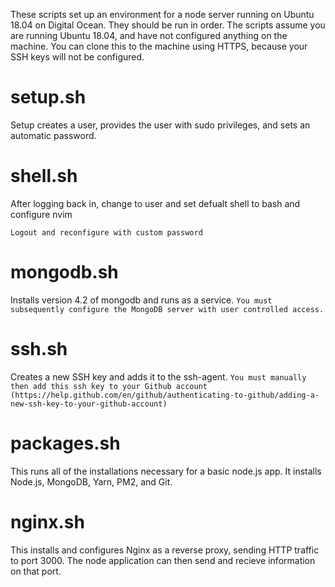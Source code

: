 These scripts set up an environment for a node server running on Ubuntu 18.04 on Digital Ocean. They should be run in order. The scripts assume you are running Ubuntu 18.04, and have not configured anything on the machine. You can clone this to the machine using HTTPS, because your SSH keys will not be configured.

# setup.sh
Setup creates a user, provides the user with sudo privileges, and sets an automatic password.

# shell.sh
After logging back in, change to user and set defualt shell to bash and configure nvim 

`Logout and reconfigure with custom password`

# mongodb.sh
Installs version 4.2 of mongodb and runs as a service. 
`You must subsequently configure the MongoDB server with user controlled access.`

# ssh.sh
Creates a new SSH key and adds it to the ssh-agent. 
`You must manually then add this ssh key to your Github account (https://help.github.com/en/github/authenticating-to-github/adding-a-new-ssh-key-to-your-github-account)`

# packages.sh 
This runs all of the installations necessary for a basic node.js app.
It installs Node.js, MongoDB, Yarn, PM2, and Git.

# nginx.sh

This installs and configures Nginx as a reverse proxy, sending HTTP traffic to port 3000.
The node application can then send and recieve information on that port.
